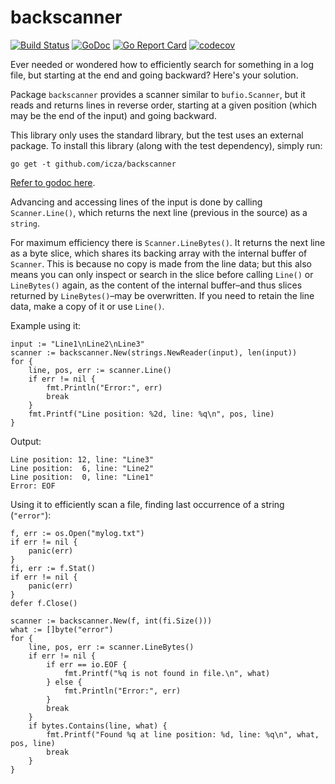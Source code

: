 # backscanner

[![Build Status](https://travis-ci.org/icza/backscanner.svg?branch=master)](https://travis-ci.org/icza/backscanner)
[![GoDoc](https://godoc.org/github.com/icza/backscanner?status.svg)](https://godoc.org/github.com/icza/backscanner)
[![Go Report Card](https://goreportcard.com/badge/github.com/icza/backscanner)](https://goreportcard.com/report/github.com/icza/backscanner)
[![codecov](https://codecov.io/gh/icza/backscanner/branch/master/graph/badge.svg)](https://codecov.io/gh/icza/backscanner)

Ever needed or wondered how to efficiently search for something in a log file,
but starting at the end and going backward? Here's your solution.

Package `backscanner` provides a scanner similar to `bufio.Scanner`, but it reads
and returns lines in reverse order, starting at a given position (which may be
the end of the input) and going backward.

This library only uses the standard library, but the test uses an external package.
To install this library (along with the test dependency), simply run:

    go get -t github.com/icza/backscanner

[Refer to godoc here](https://godoc.org/github.com/icza/backscanner).

Advancing and accessing lines of the input is done by calling `Scanner.Line()`,
which returns the next line (previous in the source) as a `string`.

For maximum efficiency there is `Scanner.LineBytes()`. It returns the next line
as a byte slice, which shares its backing array with the internal buffer of
`Scanner`. This is because no copy is made from the line data; but this also
means you can only inspect or search in the slice before calling `Line()` or
`LineBytes()` again, as the content of the internal buffer–and thus slices
returned by `LineBytes()`–may be overwritten. If you need to retain the line
data, make a copy of it or use `Line()`.


Example using it:

	input := "Line1\nLine2\nLine3"
	scanner := backscanner.New(strings.NewReader(input), len(input))
	for {
		line, pos, err := scanner.Line()
		if err != nil {
			fmt.Println("Error:", err)
			break
		}
		fmt.Printf("Line position: %2d, line: %q\n", pos, line)
	}

Output:

	Line position: 12, line: "Line3"
	Line position:  6, line: "Line2"
	Line position:  0, line: "Line1"
	Error: EOF

Using it to efficiently scan a file, finding last occurrence of a string (`"error"`):

	f, err := os.Open("mylog.txt")
	if err != nil {
		panic(err)
	}
	fi, err := f.Stat()
	if err != nil {
		panic(err)
	}
	defer f.Close()

	scanner := backscanner.New(f, int(fi.Size()))
	what := []byte("error")
	for {
		line, pos, err := scanner.LineBytes()
		if err != nil {
			if err == io.EOF {
				fmt.Printf("%q is not found in file.\n", what)
			} else {
				fmt.Println("Error:", err)
			}
			break
		}
		if bytes.Contains(line, what) {
			fmt.Printf("Found %q at line position: %d, line: %q\n", what, pos, line)
			break
		}
	}
